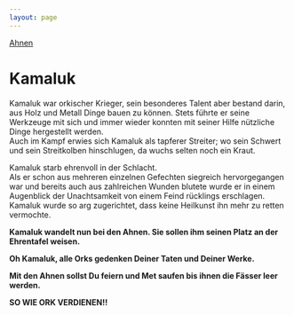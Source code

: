 ```yaml
---
layout: page
---
```


[Ahnen](/wiki/Ahnen)

Kamaluk
=======

Kamaluk war orkischer Krieger, sein besonderes Talent aber bestand darin, aus Holz und Metall Dinge bauen zu können. Stets führte er seine Werkzeuge mit sich und immer wieder konnten mit seiner Hilfe nützliche Dinge hergestellt werden.   
Auch im Kampf erwies sich Kamaluk als tapferer Streiter; wo sein Schwert und sein Streitkolben hinschlugen, da wuchs selten noch ein Kraut.

Kamaluk starb ehrenvoll in der Schlacht.  
Als er schon aus mehreren einzelnen Gefechten siegreich hervorgegangen war und bereits auch aus zahlreichen Wunden blutete wurde er in einem Augenblick der Unachtsamkeit von einem Feind rücklings erschlagen.  
Kamaluk wurde so arg zugerichtet, dass keine Heilkunst ihn mehr zu retten vermochte.  

**Kamaluk wandelt nun bei den Ahnen. Sie sollen ihm seinen Platz an der Ehrentafel weisen.**  

**Oh Kamaluk, alle Orks gedenken Deiner Taten und Deiner Werke.**  

**Mit den Ahnen sollst Du feiern und Met saufen bis ihnen die Fässer leer werden.**  


**SO WIE ORK VERDIENEN!!**